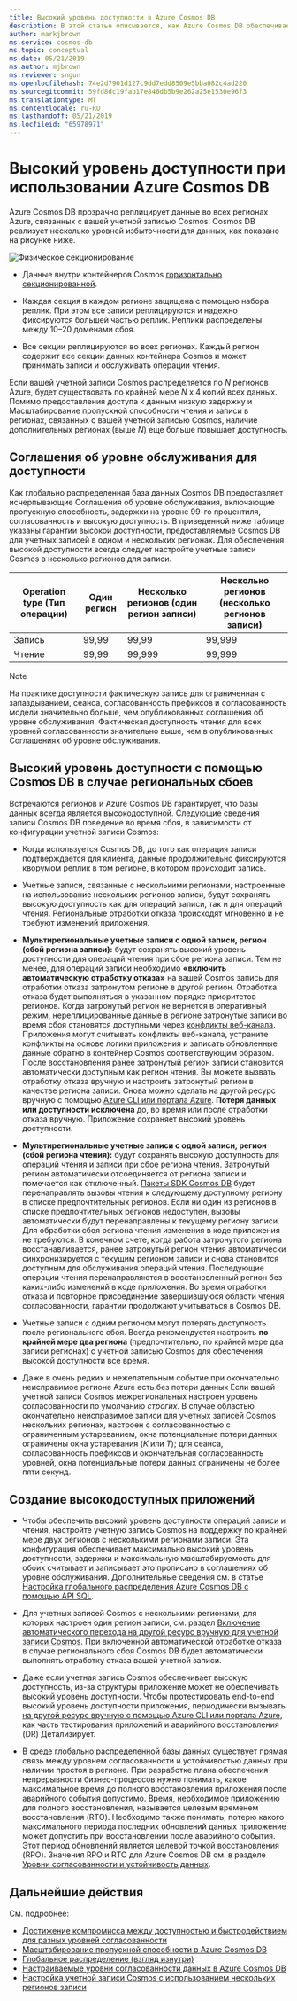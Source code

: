 ```yaml
---
title: Высокий уровень доступности в Azure Cosmos DB
description: В этой статье описывается, как Azure Cosmos DB обеспечивает высокий уровень доступности
author: markjbrown
ms.service: cosmos-db
ms.topic: conceptual
ms.date: 05/21/2019
ms.author: mjbrown
ms.reviewer: sngun
ms.openlocfilehash: 74e2d7901d127c9dd7edd8509e5bba082c4ad220
ms.sourcegitcommit: 59fd8dc19fab17e846db5b9e262a25e1530e96f3
ms.translationtype: MT
ms.contentlocale: ru-RU
ms.lasthandoff: 05/21/2019
ms.locfileid: "65978971"
---
```

# <a name="high-availability-with-azure-cosmos-db"></a>Высокий уровень доступности при использовании Azure Cosmos DB

Azure Cosmos DB прозрачно реплицирует данные во всех регионах Azure, связанных с вашей учетной записью Cosmos. Cosmos DB реализует несколько уровней избыточности для данных, как показано на рисунке ниже.

![Физическое секционирование](./media/high-availability/cosmosdb-data-redundancy.png)

- Данные внутри контейнеров Cosmos [горизонтально секционированной](partitioning-overview.md).

- Каждая секция в каждом регионе защищена с помощью набора реплик. При этом все записи реплицируются и надежно фиксируются большей частью реплик. Реплики распределены между 10–20 доменами сбоя.

- Все секции реплицируются во всех регионах. Каждый регион содержит все секции данных контейнера Cosmos и может принимать записи и обслуживать операции чтения.  

Если вашей учетной записи Cosmos распределяется по *N* регионов Azure, будет существовать по крайней мере *N* x 4 копий всех данных. Помимо предоставления доступа к данным низкую задержку и Масштабирование пропускной способности чтения и записи в регионах, связанных с вашей учетной записью Cosmos, наличие дополнительных регионах (выше *N*) еще больше повышает доступность.  

## <a name="slas-for-availability"></a>Соглашения об уровне обслуживания для доступности

Как глобально распределенная база данных Cosmos DB предоставляет исчерпывающие Соглашения об уровне обслуживания, включающие пропускную способность, задержки на уровне 99-го процентиля, согласованность и высокую доступность. В приведенной ниже таблице указаны гарантии высокой доступности, предоставляемые Cosmos DB для учетных записей в одном и нескольких регионах. Для обеспечения высокой доступности всегда следует настройте учетные записи Cosmos в несколько регионов для записи.

|Operation type (Тип операции)  | Один регион |Несколько регионов (один регион записи)|Несколько регионов (несколько регионов записи) |
|---------|---------|---------|-------|
|Запись    | 99,99    |99,99   |99,999|
|Чтение     | 99,99    |99,999  |99,999|

> [!NOTE]
> На практике доступности фактическую запись для ограниченная с запаздыванием, сеанса, согласованность префиксов и согласованность модели значительно больше, чем опубликованных соглашения об уровне обслуживания. Фактическая доступность чтения для всех уровней согласованности значительно выше, чем в опубликованных Соглашениях об уровне обслуживания.

## <a name="high-availability-with-cosmos-db-in-the-event-of-regional-outages"></a>Высокий уровень доступности с помощью Cosmos DB в случае региональных сбоев

Встречаются регионов и Azure Cosmos DB гарантирует, что базы данных всегда является высокодоступной. Следующие сведения записи Cosmos DB поведение во время сбоя, в зависимости от конфигурации учетной записи Cosmos:

- Когда используется Cosmos DB, до того как операция записи подтверждается для клиента, данные продолжительно фиксируются кворумом реплик в том регионе, в котором происходит запись.

- Учетные записи, связанные с несколькими регионами, настроенные на использование нескольких регионов записи, будут сохранять высокую доступность как для операций записи, так и для операций чтения. Региональные отработки отказа происходят мгновенно и не требуют изменений приложения.

- **Мультирегиональные учетные записи с одной записи, регион (сбой региона записи):** будут сохранять высокий уровень доступности для операций чтения при сбое региона записи. Тем не менее, для операций записи необходимо **«включить автоматическую отработку отказа»** на вашей Cosmos запись для отработки отказа затронутом регионе в другой регион. Отработка отказа будет выполняться в указанном порядке приоритетов регионов. Когда затронутый регион не вернется в оперативный режим, нереплицированные данные в регионе затронутые записи во время сбоя становятся доступными через [конфликты веб-канала](how-to-manage-conflicts.md#read-from-conflict-feed). Приложения могут считывать конфликты веб-канала, устраните конфликты на основе логики приложения и записать обновленные данные обратно в контейнер Cosmos соответствующим образом. После восстановления ранее затронутый регион записи становится автоматически доступным как регион чтения. Вы можете вызвать отработку отказа вручную и настроить затронутый регион в качестве региона записи. Снова можно сделать на другой ресурс вручную с помощью [Azure CLI или портала Azure](how-to-manage-database-account.md#manual-failover). **Потеря данных или доступности исключена** до, во время или после отработки отказа вручную. Приложение сохраняет высокий уровень доступности. 

- **Мультирегиональные учетные записи с одной записи, регион (сбой региона чтения):** будут сохранять высокую доступность для операций чтения и записи при сбое региона чтения. Затронутый регион автоматически отсоединяется от региона записи и помечается как отключенный. [Пакеты SDK Cosmos DB](sql-api-sdk-dotnet.md) будет перенаправлять вызовы чтения к следующему доступному региону в списке предпочтительных регионов. Если ни один из регионов в списке предпочтительных регионов недоступен, вызовы автоматически будут перенаправлены к текущему региону записи. Для обработки сбоя региона чтения изменения в коде приложения не требуются. В конечном счете, когда работа затронутого региона восстанавливается, ранее затронутый регион чтения автоматически синхронизируется с текущим регионом записи и снова становится доступным для обслуживания операций чтения. Последующие операции чтения перенаправляются в восстановленный регион без каких-либо изменений в коде приложения. Во время отработки отказа и повторное присоединение завершившуюся области чтения согласованности, гарантии продолжают учитываться в Cosmos DB.

- Учетные записи с одним регионом могут потерять доступность после регионального сбоя. Всегда рекомендуется настроить **по крайней мере два региона** (предпочтительно, по крайней мере два записи регионах) с учетной записью Cosmos для обеспечения высокой доступности все время.

- Даже в очень редких и нежелательным событие при окончательно неисправимое регионе Azure есть без потери данных Если вашей учетной записи Cosmos межрегиональных настроен уровень согласованности по умолчанию *строгих*. В случае областью окончательно неисправимое записи для учетных записей Cosmos нескольких регионах, настроен с согласованностью с ограниченным устареванием, окна потенциальные потери данных ограничены окна устаревания (*K* или *T*); для сеанса, согласованность префиксов и окончательная согласованность уровней, окна потенциальные потери данных ограничены не более пяти секунд.

## <a name="building-highly-available-applications"></a>Создание высокодоступных приложений

- Чтобы обеспечить высокий уровень доступности операций записи и чтения, настройте учетную запись Cosmos на поддержку по крайней мере двух регионов с несколькими регионами записи. Эта конфигурация обеспечивает максимально высокий уровень доступности, задержки и максимальную масштабируемость для обоих считывает и записывает это прописано в соглашениях об уровне обслуживания. Дополнительные сведения см. в статье [Настройка глобального распределения Azure Cosmos DB с помощью API SQL](tutorial-global-distribution-sql-api.md).

- Для учетных записей Cosmos с несколькими регионами, для которых настроен один регион записи, см. раздел [Включение автоматического перехода на другой ресурс вручную для учетной записи Cosmos](how-to-manage-database-account.md#automatic-failover). При включенной автоматической отработке отказа в случае регионального сбоя Cosmos DB будет автоматически выполнять отработку отказа вашей учетной записи.  

- Даже если учетная запись Cosmos обеспечивает высокую доступность, из-за структуры приложение может не обеспечивать высокий уровень доступности. Чтобы протестировать end-to-end высокий уровень доступности приложения, периодически вызывать [на другой ресурс вручную с помощью Azure CLI или портала Azure](how-to-manage-database-account.md#manual-failover), как часть тестирования приложений и аварийного восстановления (DR) Детализирует.

- В среде глобально распределенной базы данных существует прямая связь между уровнем согласованности и устойчивостью данных при наличии простоя в регионе. При разработке плана обеспечения непрерывности бизнес-процессов нужно понимать, какое максимальное время до полного восстановления приложения после аварийного события допустимо. Время, необходимое приложению для полного восстановления, называется целевым временем восстановления (RTO). Необходимо также понимать, потерю какого максимального периода последних обновлений данных приложение может допустить при восстановлении после аварийного события. Этот период обновлений является целевой точкой восстановления (RPO). Значения RPO и RTO для Azure Cosmos DB см. в разделе [Уровни согласованности и устойчивость данных](consistency-levels-tradeoffs.md#rto).

## <a name="next-steps"></a>Дальнейшие действия

См. подробнее:

* [Достижение компромисса между доступностью и быстродействием для разных уровней согласованности](consistency-levels-tradeoffs.md)
* [Масштабирование пропускной способности в Azure Cosmos DB](scaling-throughput.md)
* [Глобальное распределение (взгляд изнутри)](global-dist-under-the-hood.md)
* [Настраиваемые уровни согласованности данных в Azure Cosmos DB](consistency-levels.md)
* [Настройка учетной записи Cosmos с использованием нескольких регионов записи](how-to-multi-master.md)

